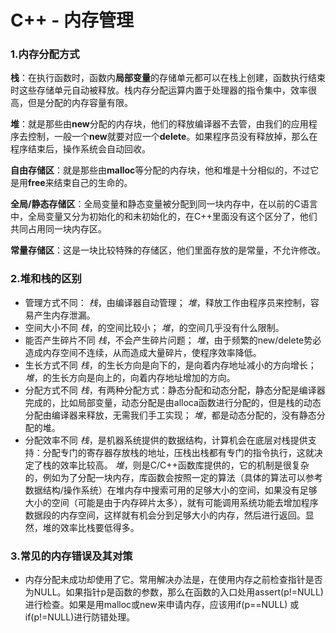 # C++ - 内存管理


### 1.内存分配方式

**栈**：在执行函数时，函数内**局部变量**的存储单元都可以在栈上创建，函数执行结束时这些存储单元自动被释放。栈内存分配运算内置于处理器的指令集中，效率很高，但是分配的内存容量有限。

**堆**：就是那些由**new**分配的内存块，他们的释放编译器不去管，由我们的应用程序去控制，一般一个**new**就要对应一个**delete**。如果程序员没有释放掉，那么在程序结束后，操作系统会自动回收。

**自由存储区**：就是那些由**malloc**等分配的内存块，他和堆是十分相似的，不过它是用**free**来结束自己的生命的。

**全局/静态存储区**：全局变量和静态变量被分配到同一块内存中，在以前的C语言中，全局变量又分为初始化的和未初始化的，在C++里面没有这个区分了，他们共同占用同一块内存区。

**常量存储区**：这是一块比较特殊的存储区，他们里面存放的是常量，不允许修改。

### 2.堆和栈的区别
- 管理方式不同：
    *栈*，由编译器自动管理；
    *堆*，释放工作由程序员来控制，容易产生内存泄漏。
- 空间大小不同
    *栈*，的空间比较小；
    *堆*，的空间几乎没有什么限制。
- 能否产生碎片不同
    *栈*，不会产生碎片问题；
    *堆*，由于频繁的new/delete势必造成内存空间不连续，从而造成大量碎片，使程序效率降低。
- 生长方式不同
    *栈*，的生长方向是向下的，是向着内存地址减小的方向增长；
    *堆*，的生长方向是向上的，向着内存地址增加的方向。
- 分配方式不同
    *栈*，有两种分配方式：静态分配和动态分配，静态分配是编译器完成的，比如局部变量，动态分配是由alloca函数进行分配的，但是栈的动态分配由编译器来释放，无需我们手工实现；
    *堆*，都是动态分配的，没有静态分配的堆。
- 分配效率不同
    *栈*，是机器系统提供的数据结构，计算机会在底层对栈提供支持：分配专门的寄存器存放栈的地址，压栈出栈都有专门的指令执行，这就决定了栈的效率比较高。
    *堆*，则是C/C++函数库提供的，它的机制是很复杂的，例如为了分配一块内存，库函数会按照一定的算法（具体的算法可以参考数据结构/操作系统）在堆内存中搜索可用的足够大小的空间，如果没有足够大小的空间（可能是由于内存碎片太多），就有可能调用系统功能去增加程序数据段的内存空间，这样就有机会分到足够大小的内存，然后进行返回。显然，堆的效率比栈要低得多。

### 3.常见的内存错误及其对策
- 内存分配未成功却使用了它。常用解决办法是，在使用内存之前检查指针是否为NULL。如果指针p是函数的参数，那么在函数的入口处用assert(p!=NULL)进行检查。如果是用malloc或new来申请内存，应该用if(p==NULL) 或if(p!=NULL)进行防错处理。



